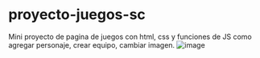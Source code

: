 # proyecto-juegos-sc
Mini proyecto de pagina de juegos con html, css y funciones de JS como agregar personaje, crear equipo, cambiar imagen. 
![image](https://user-images.githubusercontent.com/72038716/181370602-082b8794-681b-4878-9835-4cb6280417c1.png)
